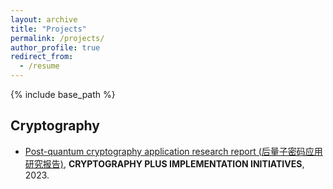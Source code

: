 ```yaml
---
layout: archive
title: "Projects"
permalink: /projects/
author_profile: true
redirect_from:
  - /resume
---
```


{% include base_path %}

## Cryptography

* [Post-quantum cryptography application research report (后量子密码应用研究报告)](https://www.wosign.com/Docdownload/20231130.pdf), **CRYPTOGRAPHY PLUS IMPLEMENTATION INITIATIVES**, 2023.

